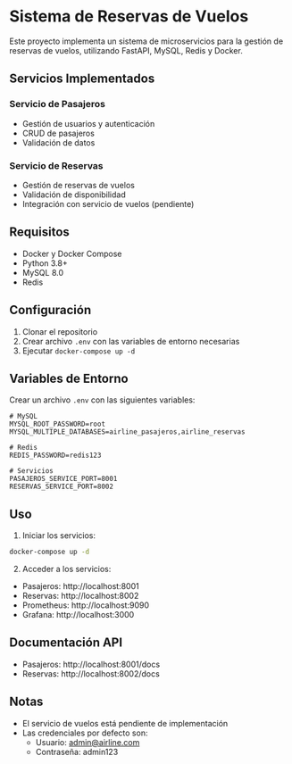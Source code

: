 # Sistema de Reservas de Vuelos

Este proyecto implementa un sistema de microservicios para la gestión de reservas de vuelos, utilizando FastAPI, MySQL, Redis y Docker.

## Servicios Implementados

### Servicio de Pasajeros
- Gestión de usuarios y autenticación
- CRUD de pasajeros
- Validación de datos

### Servicio de Reservas
- Gestión de reservas de vuelos
- Validación de disponibilidad
- Integración con servicio de vuelos (pendiente)

## Requisitos

- Docker y Docker Compose
- Python 3.8+
- MySQL 8.0
- Redis

## Configuración

1. Clonar el repositorio
2. Crear archivo `.env` con las variables de entorno necesarias
3. Ejecutar `docker-compose up -d`

## Variables de Entorno

Crear un archivo `.env` con las siguientes variables:

```env
# MySQL
MYSQL_ROOT_PASSWORD=root
MYSQL_MULTIPLE_DATABASES=airline_pasajeros,airline_reservas

# Redis
REDIS_PASSWORD=redis123

# Servicios
PASAJEROS_SERVICE_PORT=8001
RESERVAS_SERVICE_PORT=8002
```

## Uso

1. Iniciar los servicios:
```bash
docker-compose up -d
```

2. Acceder a los servicios:
- Pasajeros: http://localhost:8001
- Reservas: http://localhost:8002
- Prometheus: http://localhost:9090
- Grafana: http://localhost:3000

## Documentación API

- Pasajeros: http://localhost:8001/docs
- Reservas: http://localhost:8002/docs

## Notas

- El servicio de vuelos está pendiente de implementación
- Las credenciales por defecto son:
  - Usuario: admin@airline.com
  - Contraseña: admin123 